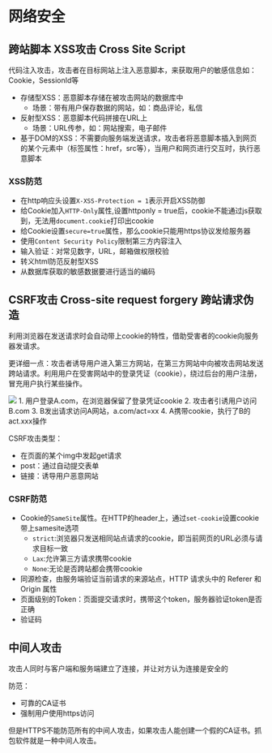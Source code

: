 # 网络安全

## 跨站脚本 XSS攻击 Cross Site Script
代码注入攻击，攻击者在目标网站上注入恶意脚本，来获取用户的敏感信息如：Cookie，SessionId等

+ 存储型XSS：恶意脚本存储在被攻击网站的数据库中
  + 场景：带有用户保存数据的网站，如：商品评论，私信
+ 反射型XSS：恶意脚本代码拼接在URL上
  + 场景：URL传参，如：网站搜索，电子邮件
+ 基于DOM的XSS：不需要向服务端发送请求，攻击者将恶意脚本插入到网页的某个元素中（标签属性：href，src等），当用户和网页进行交互时，执行恶意脚本

### XSS防范
+ 在http响应头设置`X-XSS-Protection = 1`表示开启XSS防御
+ 给Cookie加入`HTTP-Only`属性,设置httponly = true后，cookie不能通过js获取到，无法用`document.cookie`打印出cookie
+ 给Cookie设置`secure=true`属性，那么cookie只能用https协议发给服务器
+ 使用`Content Security Policy`限制第三方内容注入
+ 输入验证：对常见数字，URL，邮箱做权限校验
+ 转义html防范反射型XSS
+ 从数据库获取的敏感数据要进行适当的编码

## CSRF攻击 Cross-site request forgery 跨站请求伪造
利用浏览器在发送请求时会自动带上cookie的特性，借助受害者的cookie向服务器发请求。

更详细一点：攻击者诱导用户进入第三方网站，在第三方网站中向被攻击网站发送跨站请求。利用用户在受害网站中的登录凭证（cookie），绕过后台的用户注册，冒充用户执行某些操作。

<img src="https://pic002.cnblogs.com/img/hyddd/200904/2009040916453171.jpg"/>
1. 用户登录A.com，在浏览器保留了登录凭证cookie
2. 攻击者引诱用户访问B.com
3. B发出请求访问A网站，a.com/act=xx
4. A携带cookie，执行了B的act.xxx操作

CSRF攻击类型：
+ 在页面的某个img中发起get请求
+ post：通过自动提交表单
+ 链接：诱导用户恶意网站

### CSRF防范
+ Cookie的`SameSite`属性。在HTTP的header上，通过`set-cookie`设置cookie带上samesite选项
  + `strict`:浏览器只发送相同站点请求的cookie，即当前网页的URL必须与请求目标一致
  + `Lax`:允许第三方请求携带cookie
  + `None`:无论是否跨站都会携带cookie
+ 同源检查，由服务端验证当前请求的来源站点，HTTP 请求头中的 Referer 和 Origin 属性
+ 页面级别的Token：页面提交请求时，携带这个token，服务器验证token是否正确
+ 验证码

## 中间人攻击
攻击人同时与客户端和服务端建立了连接，并让对方认为连接是安全的

防范：
+ 可靠的CA证书
+ 强制用户使用https访问
  
但是HTTPS不能防范所有的中间人攻击，如果攻击人能创建一个假的CA证书。抓包软件就是一种中间人攻击。

